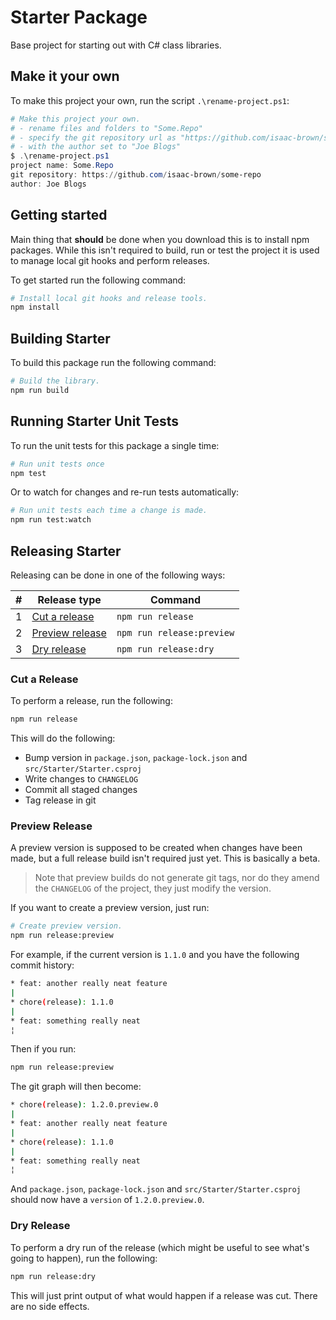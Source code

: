 # Starter Package

Base project for starting out with C# class libraries.

## Make it your own

To make this project your own, run the script `.\rename-project.ps1`:

```powershell
# Make this project your own.
# - rename files and folders to "Some.Repo"
# - specify the git repository url as "https://github.com/isaac-brown/some-repo"
# - with the author set to "Joe Blogs"
$ .\rename-project.ps1
project name: Some.Repo
git repository: https://github.com/isaac-brown/some-repo
author: Joe Blogs
```

## Getting started

Main thing that **should** be done when you download this is to install npm packages. While this isn't required to build, run or test the project it is used to manage local git hooks and perform releases.

To get started run the following command:

```bash
# Install local git hooks and release tools.
npm install
```

## Building Starter

To build this package run the following command:

```bash
# Build the library.
npm run build
```

## Running Starter Unit Tests

To run the unit tests for this package a single time:

```bash
# Run unit tests once
npm test
```

Or to watch for changes and re-run tests automatically:

```bash
# Run unit tests each time a change is made.
npm run test:watch
```

## Releasing Starter

Releasing can be done in one of the following ways:

| #   | Release type                        | Command                   |
| --- | ----------------------------------- | ------------------------- |
| 1   | [Cut a release](#cut-a-release)     | `npm run release`         |
| 2   | [Preview release](#preview-version) | `npm run release:preview` |
| 3   | [Dry release](#dry-release)         | `npm run release:dry`     |

### Cut a Release

To perform a release, run the following:

```bash
npm run release
```

This will do the following:

- Bump version in `package.json`, `package-lock.json` and `src/Starter/Starter.csproj`
- Write changes to `CHANGELOG`
- Commit all staged changes
- Tag release in git

### Preview Release

A preview version is supposed to be created when changes have been made, but a full release build isn't required just yet. This is basically a beta.

> Note that preview builds do not generate git tags, nor do they amend the `CHANGELOG` of the project, they just modify the version.

If you want to create a preview version, just run:

```bash
# Create preview version.
npm run release:preview
```

For example, if the current version is `1.1.0` and you have the following commit history:

```bash
* feat: another really neat feature
|
* chore(release): 1.1.0
|
* feat: something really neat
¦
```

Then if you run:

```bash
npm run release:preview
```

The git graph will then become:

```bash
* chore(release): 1.2.0.preview.0
|
* feat: another really neat feature
|
* chore(release): 1.1.0
|
* feat: something really neat
¦
```

And `package.json`, `package-lock.json` and `src/Starter/Starter.csproj` should now have a `version` of `1.2.0.preview.0`.

### Dry Release

To perform a dry run of the release (which might be useful to see what's going to happen), run the following:

```bash
npm run release:dry
```

This will just print output of what would happen if a release was cut. There are no side effects.
